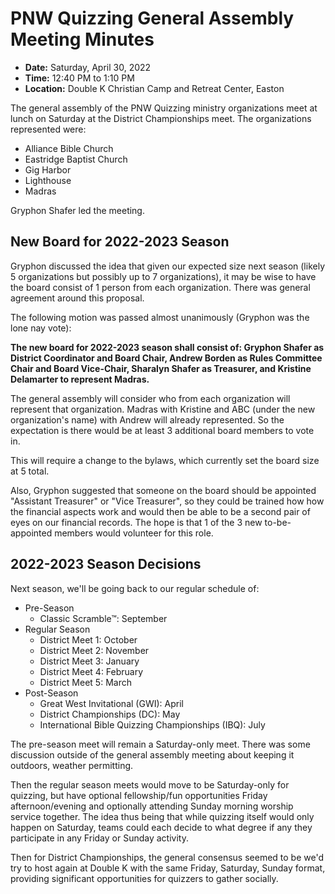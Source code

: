 # PNW Quizzing General Assembly Meeting Minutes

- **Date:** Saturday, April 30, 2022
- **Time:** 12:40 PM to 1:10 PM
- **Location:** Double K Christian Camp and Retreat Center, Easton

The general assembly of the PNW Quizzing ministry organizations meet at lunch on
Saturday at the District Championships meet. The organizations represented were:

- Alliance Bible Church
- Eastridge Baptist Church
- Gig Harbor
- Lighthouse
- Madras

Gryphon Shafer led the meeting.

## New Board for 2022-2023 Season

Gryphon discussed the idea that given our expected size next
season (likely 5 organizations but possibly up to 7 organizations), it may be wise
to have the board consist of 1 person from each organization.
There was general agreement around this proposal.

The following motion was passed almost unanimously (Gryphon was the lone nay vote):

**The new board for 2022-2023 season shall consist of: Gryphon Shafer as
District Coordinator and Board Chair, Andrew Borden as Rules Committee Chair
and Board Vice-Chair, Sharalyn Shafer as Treasurer, and Kristine Delamarter to
represent Madras.**

The general assembly will consider who from each organization will represent
that organization. Madras with Kristine and ABC (under the new organization's
name) with Andrew will already represented. So the expectation is there would be
at least 3 additional board members to vote in.

This will require a change to the bylaws, which currently set the board size at
5 total.

Also, Gryphon suggested that someone on the board should be appointed
"Assistant Treasurer" or "Vice Treasurer", so they could be trained how how the
financial aspects work and would then be able to be a second pair of eyes on
our financial records. The hope is that 1 of the 3 new to-be-appointed members
would volunteer for this role.

## 2022-2023 Season Decisions

Next season, we'll be going back to our regular schedule of:

- Pre-Season
    - Classic Scramble™: September
- Regular Season
    - District Meet 1: October
    - District Meet 2: November
    - District Meet 3: January
    - District Meet 4: February
    - District Meet 5: March
- Post-Season
    - Great West Invitational (GWI): April
    - District Championships (DC): May
    - International Bible Quizzing Championships (IBQ): July

The pre-season meet will remain a Saturday-only meet. There was some discussion
outside of the general assembly meeting about keeping it outdoors, weather
permitting.

Then the regular season meets would move to be Saturday-only for quizzing, but
have optional fellowship/fun opportunities Friday afternoon/evening and
optionally attending Sunday morning worship service together. The idea thus
being that while quizzing itself would only happen on Saturday, teams could each
decide to what degree if any they participate in any Friday or Sunday activity.

Then for District Championships, the general consensus seemed to be we'd try to
host again at Double K with the same Friday, Saturday, Sunday format, providing
significant opportunities for quizzers to gather socially.
